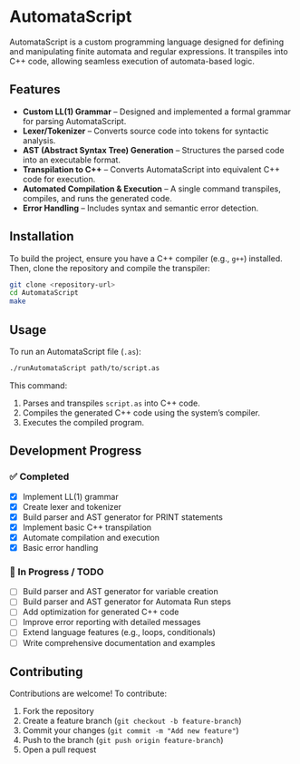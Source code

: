 # AutomataScript

AutomataScript is a custom programming language designed for defining and manipulating finite automata and regular expressions. It transpiles into C++ code, allowing seamless execution of automata-based logic.

## Features
- **Custom LL(1) Grammar** – Designed and implemented a formal grammar for parsing AutomataScript.
- **Lexer/Tokenizer** – Converts source code into tokens for syntactic analysis.
- **AST (Abstract Syntax Tree) Generation** – Structures the parsed code into an executable format.
- **Transpilation to C++** – Converts AutomataScript into equivalent C++ code for execution.
- **Automated Compilation & Execution** – A single command transpiles, compiles, and runs the generated code.
- **Error Handling** – Includes syntax and semantic error detection.

## Installation

To build the project, ensure you have a C++ compiler (e.g., `g++`) installed. Then, clone the repository and compile the transpiler:

```sh
git clone <repository-url>
cd AutomataScript
make
```

## Usage

To run an AutomataScript file (`.as`):

```sh
./runAutomataScript path/to/script.as
```

This command:
1. Parses and transpiles `script.as` into C++ code.
2. Compiles the generated C++ code using the system’s compiler.
3. Executes the compiled program.

## Development Progress

### ✅ Completed
- [x] Implement LL(1) grammar
- [x] Create lexer and tokenizer
- [x] Build parser and AST generator for PRINT statements
- [x] Implement basic C++ transpilation
- [x] Automate compilation and execution
- [x] Basic error handling

### 🔧 In Progress / TODO
- [ ] Build parser and AST generator for variable creation
- [ ] Build parser and AST generator for Automata Run steps
- [ ] Add optimization for generated C++ code
- [ ] Improve error reporting with detailed messages
- [ ] Extend language features (e.g., loops, conditionals)
- [ ] Write comprehensive documentation and examples

## Contributing
Contributions are welcome! To contribute:
1. Fork the repository
2. Create a feature branch (`git checkout -b feature-branch`)
3. Commit your changes (`git commit -m "Add new feature"`)
4. Push to the branch (`git push origin feature-branch`)
5. Open a pull request
